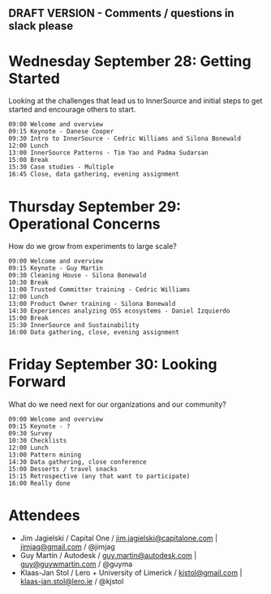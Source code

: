 ## DRAFT VERSION - Comments / questions in slack please

# Wednesday September 28: Getting Started

Looking at the challenges that lead us to InnerSource and initial steps to get started and encourage others to start.

    09:00 Welcome and overview
    09:15 Keynote - Danese Cooper
    09:30 Intro to InnerSource - Cedric Williams and Silona Bonewald
    12:00 Lunch
    13:00 InnerSource Patterns - Tim Yao and Padma Sudarsan
    15:00 Break
    15:30 Case studies - Multiple
    16:45 Close, data gathering, evening assignment

# Thursday September 29: Operational Concerns

How do we grow from experiments to large scale?

    09:00 Welcome and overview
    09:15 Keynote - Guy Martin
    09:30 Cleaning House - Silona Bonewald
    10:30 Break
    11:00 Trusted Committer training - Cedric Williams
    12:00 Lunch
    13:00 Product Owner training - Silona Bonewald
    14:30 Experiences analyzing OSS ecosystems - Daniel Izquierdo
    15:00 Break
    15:30 InnerSource and Sustainability
    16:00 Data gathering, close, evening assignment

# Friday September 30: Looking Forward

What do we need next for our organizations and our community?

    09:00 Welcome and overview
    09:15 Keynote - ?
    09:30 Survey
    10:30 Checklists
    12:00 Lunch
    13:00 Pattern mining
    14:30 Data gathering, close conference
    15:00 Desserts / travel snacks
    15:15 Retrospective (any that want to participate)
    16:00 Really done

# Attendees

* Jim Jagielski / Capital One / jim.jagielski@capitalone.com | jimjag@gmail.com / @jimjag
* Guy Martin / Autodesk / guy.martin@autodesk.com | guy@guywmartin.com / @guyma
* Klaas-Jan Stol / Lero + University of Limerick / kjstol@gmail.com | klaas-jan.stol@lero.ie / @kjstol